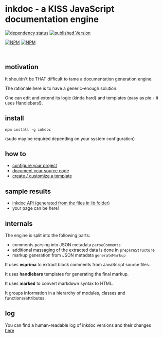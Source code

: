 # inkdoc - a KISS JavaScript documentation engine

[![dependency status](https://david-dm.org/josepedrodias/inkdoc.png)](https://david-dm.org/josepedrodias/inkdoc)
[![published Version](https://badge.fury.io/js/inkdoc.png)](http://badge.fury.io/js/inkdoc)

[![NPM](https://nodei.co/npm/inkdoc.png?downloads=true&compact=true)](https://nodei.co/npm/inkdoc/)
[![NPM](https://nodei.co/npm-dl/inkdoc.png?months=2)](https://nodei.co/npm/inkdoc/)


<br/>


## motivation

It shouldn't be THAT difficult to tame a documentation generation engine.

The rationale here is to have a generic-enough solution.

One can edit and extend its logic (kinda hard) and templates (easy as pie - it uses Handlebars!).



## install

`npm install -g inkdoc`

(sudo may be required depending on your system configuration)



## how to

* [configure your project](https://github.com/JosePedroDias/inkdoc/blob/master/HOW_TO.md#how-to-configure-your-project)
* [document your source code](https://github.com/JosePedroDias/inkdoc/blob/master/HOW_TO.md#how-to-document-your-source-code)
* [create / customize a template](https://github.com/JosePedroDias/inkdoc/blob/master/HOW_TO.md#how-to-create--customize-a-template)



## sample results

* [inkdoc API (generated from the files in lib folder)](https://github.com/JosePedroDias/inkdoc/blob/master/API.md)
* your page can be here!



## internals

The engine is split into the following parts:

* comments parsing into JSON metadata `parseComments`
* additional massaging of the extracted data is done in `prepareStructure`
* markup generation from JSON metadata `generateMarkup`

It uses **esprima** to extract block comments from JavaScript source files.

It uses **handlebars** templates for generating the final markup.

It uses **marked** to convert markdown syntax to HTML.

It groups information in a hierarchy of modules, classes and functions/attributes.



## log

You can find a human-readable log of inkdoc versions and their changes [here](https://github.com/JosePedroDias/inkdoc/blob/master/LOG.md)

